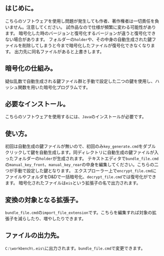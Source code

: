 ## はじめに。
こちらのソフトウェアを使用し問題が発生しても作者、著作権者は一切責任を負いません。注意してください。
試作品なので仕様が頻繁に変わる可能性があります。
暗号化した時のバージョンと復号化するバージョンが違うと復号化できない場合があります。
フォルダーの`holder`や、その中身の自動生成された鍵ファイルを削除してしまうと今まで暗号化したファイルが復号化できなくなります。
出力先に同名ファイルがあると上書きします。
## 暗号化の仕組み。
疑似乱数で自動生成される鍵ファイル群と手動で設定した二つの鍵を使用し、ハッシュ関数を用いた暗号化プログラムです。
## 必要なインストール。
こちらのソフトウェアを使用するには、`Java`のインストールが必要です。
## 使い方。
初回は自動生成の鍵ファイルが無いので、初回のみ`key_generate.cmd`をダブルクリックして鍵を自動生成します。同ディレクトリに自動生成の鍵ファイルが入ったフォルダーの`holder`が生成されます。
テキストエディタで`bundle_file.cmd`の`manual_key_front`、`manual_key_rear`の中身を編集してください。こちらの二つが手動で設定した鍵となります。
エクスプローラー上で`encrypt_file.cmd`にファイルやフォルダをD&Dで一括暗号化、`decrypt_file.cmd`では復号化ができます。
暗号化されたファイルは`eis`という拡張子の名で出力されます。
## 変換の対象となる拡張子。
`bundle_file.cmd`の`import_file_extension`です。こちらを編集すれば対象の拡張子を減らしたり、増やしたりできます。
## ファイルの出力先。
`C:\workbench\.eis\`に出力されます。`bundle_file.cmd`で変更できます。
